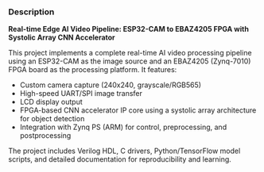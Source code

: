 ### Description

**Real-time Edge AI Video Pipeline: ESP32-CAM to EBAZ4205 FPGA with Systolic Array CNN Accelerator**

This project implements a complete real-time AI video processing pipeline using an ESP32-CAM as the image source and an EBAZ4205 (Zynq-7010) FPGA board as the processing platform. It features:
- Custom camera capture (240x240, grayscale/RGB565)
- High-speed UART/SPI image transfer
- LCD display output
- FPGA-based CNN accelerator IP core using a systolic array architecture for object detection
- Integration with Zynq PS (ARM) for control, preprocessing, and postprocessing

The project includes Verilog HDL, C drivers, Python/TensorFlow model scripts, and detailed documentation for reproducibility and learning.
